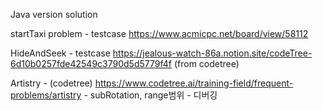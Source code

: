 Java version solution

startTaxi problem - testcase
https://www.acmicpc.net/board/view/58112

HideAndSeek - testcase
https://jealous-watch-86a.notion.site/codeTree-6d10b0257fde42549c3790d5d5779f4f (from codetree)

Artistry - (codetree)
https://www.codetree.ai/training-field/frequent-problems/artistry - subRotation, range범위 - 디버깅

